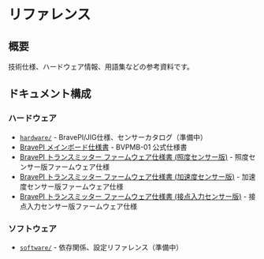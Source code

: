 # リファレンス

## 概要

技術仕様、ハードウェア情報、用語集などの参考資料です。

## ドキュメント構成

### ハードウェア
- [`hardware/`](hardware/) - BravePI/JIG仕様、センサーカタログ（準備中）
- [BravePI メインボード仕様書](bravepi-mainboard-specification.md) - BVPMB-01 公式仕様書
- [BravePI トランスミッター ファームウェア仕様書 (照度センサー版)](bravepi-transmitter-illuminance-specification.md) - 照度センサー版ファームウェア仕様
- [BravePI トランスミッター ファームウェア仕様書 (加速度センサー版)](bravepi-transmitter-accelerometer-specification.md) - 加速度センサー版ファームウェア仕様
- [BravePI トランスミッター ファームウェア仕様書 (接点入力センサー版)](bravepi-transmitter-contact-input-specification.md) - 接点入力センサー版ファームウェア仕様

### ソフトウェア
- [`software/`](software/) - 依存関係、設定リファレンス（準備中）